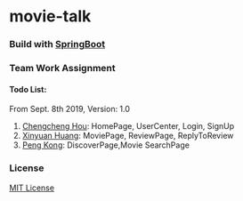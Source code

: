 # movie-talk

### Build with [SpringBoot](https://spring.io/projects/spring-boot/)

### Team Work Assignment

#### Todo List: 

From Sept. 8th 2019, Version: 1.0

1. [Chengcheng Hou](https://github.com/housirvip): HomePage, UserCenter, Login, SignUp
2. [Xinyuan Huang](https://github.com/hxy112292): MoviePage, ReviewPage, ReplyToReview
3. [Peng Kong](https://github.com/kong-p): DiscoverPage,Movie SearchPage

### License
[MIT License](https://mit-license.org/)